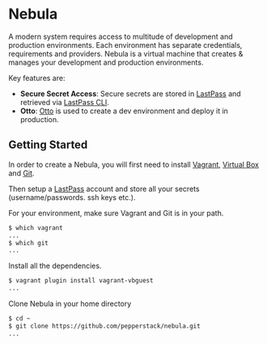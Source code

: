 # Nebula

A modern system requires access to multitude of development and production environments. Each environment has separate
credentials, requirements and providers. Nebula is a virtual machine that creates & manages your development and 
production environments.

Key features are:

* **Secure Secret Access**: Secure secrets are stored in [LastPass](https://lastpass.com/) and retrieved via [LastPass 
  CLI](https://github.com/lastpass/lastpass-cli).
* **Otto**: [Otto](https://ottoproject.io/) is used to create a dev environment and deploy it in production.


Getting Started
----------------

In order to create a Nebula, you will first need to install [Vagrant](https://www.vagrantup.com/downloads.html), 
[Virtual Box](https://www.virtualbox.org/wiki/Downloads) and [Git](https://git-scm.com/book/en/v2/Getting-Started-Installing-Git).

Then setup a [LastPass](https://lastpass.com/) account and store all your secrets (username/passwords. ssh keys etc.). 

For your environment, make sure Vagrant and Git is in your path.

```sh
$ which vagrant
...
$ which git
...
```
Install all the dependencies.

```sh
$ vagrant plugin install vagrant-vbguest
...
```

Clone Nebula in your home directory

```sh
$ cd ~
$ git clone https://github.com/pepperstack/nebula.git
...
```